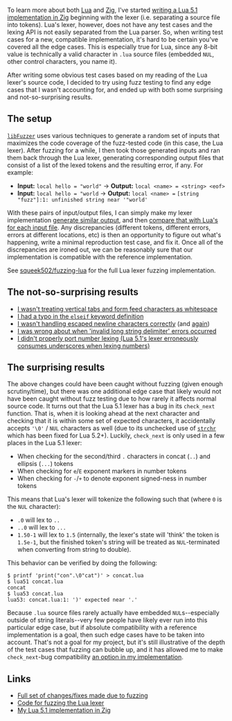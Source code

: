 To learn more about both [Lua](https://lua.org) and [Zig](https://ziglang.org), I've started [writing a Lua 5.1 implementation in Zig](https://github.com/squeek502/zua) beginning with the lexer (i.e. separating a source file into tokens). Lua's lexer, however, does not have any test cases and the lexing API is not easily separated from the Lua parser. So, when writing test cases for a new, compatible implementation, it's hard to be certain you've covered all the edge cases. This is especially true for Lua, since any 8-bit value is technically a valid character in `.lua` source files (embedded `NUL`, other control characters, you name it).

After writing some obvious test cases based on my reading of the Lua lexer's source code, I decided to try using fuzz testing to find any edge cases that I wasn't accounting for, and ended up with both some surprising and not-so-surprising results.

## The setup

[`libFuzzer`](https://llvm.org/docs/LibFuzzer.html) uses various techniques to generate a random set of inputs that maximizes the code coverage of the fuzz-tested code (in this case, the Lua lexer). After fuzzing for a while, I then took those generated inputs and ran them back through the Lua lexer, generating corresponding output files that consist of a list of the lexed tokens and the resulting error, if any. For example:

- **Input:** `local hello = "world"` &rarr; **Output:** `local <name> = <string> <eof>`
- **Input:** `local hello = "world` &rarr; **Output:** `local <name> =` `[string "fuzz"]:1: unfinished string near '"world'`

With these pairs of input/output files, I can simply make my lexer implementation [generate similar output](https://github.com/squeek502/zua/blob/4f6c1f5c3c54d71dd08bf19573f51054f672b566/src/lex.zig#L143-L191), and then [compare that with Lua's for each input file](https://github.com/squeek502/zua/blob/4f6c1f5c3c54d71dd08bf19573f51054f672b566/test/fuzz_lex.zig#L74). Any discrepancies (different tokens, different errors, errors at different locations, etc) is then an opportunity to figure out what's happening, write a minimal reproduction test case, and fix it. Once all of the discrepancies are ironed out, we can be reasonably sure that our implementation is compatible with the reference implementation.

See [squeek502/fuzzing-lua](https://github.com/squeek502/fuzzing-lua) for the full Lua lexer fuzzing implementation.

## The not-so-surprising results

- [I wasn't treating vertical tabs and form feed characters as whitespace](https://github.com/squeek502/zua/commit/93c596aba4582d54deced8deeabc9a6720bbfde4#diff-d43adccfb2a05ccb10a8d0568315e9edL249-R283)
- [I had a typo in the `elseif` keyword definition](https://github.com/squeek502/zua/commit/a54fca85b4c21e92dbcbefc83eeba0d5995a74f0)
- [I wasn't handling escaped newline characters correctly](https://github.com/squeek502/zua/commit/93c596aba4582d54deced8deeabc9a6720bbfde4#diff-d43adccfb2a05ccb10a8d0568315e9edL313) (and [again](https://github.com/squeek502/zua/commit/1c3165b6795e604acd4c01c44bea428c2d07d2ae))
- [I was wrong about when 'invalid long string delimiter' errors occurred](https://github.com/squeek502/zua/commit/93c596aba4582d54deced8deeabc9a6720bbfde4#diff-d43adccfb2a05ccb10a8d0568315e9edL363-R423)
- [I didn't properly port number lexing (Lua 5.1's lexer erroneously consumes underscores when lexing numbers)](https://github.com/squeek502/zua/commit/384d66dc054de2540735327d37df8e1adbe8a614)

## The surprising results

The above changes could have been caught without fuzzing (given enough scrutiny/time), but there was one additional edge case that likely would not have been caught without fuzz testing due to how rarely it affects normal source code. It turns out that the Lua 5.1 lexer has a bug in its `check_next` function. That is, when it is looking ahead at the next character and checking that it is within some set of expected characters, it accidentally accepts `'\0'` / `NUL` characters as well (due to its unchecked use of [`strchr`](http://man7.org/linux/man-pages/man3/strchr.3.html) which has been fixed for Lua 5.2+). Luckily, `check_next` is only used in a few places in the Lua 5.1 lexer:

- When checking for the second/third `.` characters in concat (`..`) and ellipsis (`...`) tokens
- When checking for `e`/`E` exponent markers in number tokens
- When checking for `-`/`+` to denote exponent signed-ness in number tokens

This means that Lua's lexer will tokenize the following such that (where <code><span class="nul-char">0</span></code> is the `NUL` character):

- <code>.<span class="nul-char">0</span></code> will lex to `..`
- <code>..<span class="nul-char">0</span></code> will lex to `...`
- <code>1.5<span class="nul-char">0</span>-1</code> will lex to `1.5` (internally, the lexer's state will 'think' the token is `1.5e-1`, but the finished token's string will be treated as `NUL`-terminated when converting from string to double).

This behavior can be verified by doing the following:

```language-shellsession
$ printf 'print("con".\0"cat")' > concat.lua
$ lua51 concat.lua
concat
$ lua53 concat.lua
lua53: concat.lua:1: ')' expected near '.'
```

Because `.lua` source files rarely actually have embedded `NUL`s--especially outside of string literals--very few people have likely ever run into this particular edge case, but if absolute compatibility with a reference implementation is a goal, then such edge cases have to be taken into account. That's not a goal for my project, but it's still illustrative of the depth of the test cases that fuzzing can bubble up, and it has allowed me to make `check_next`-bug compatibility [an option in my implementation](https://github.com/squeek502/zua/blob/73ca0270c18f107ac8460bd668dc1be2c546c217/src/lex.zig#L191-L205).

## Links

- [Full set of changes/fixes made due to fuzzing](https://github.com/squeek502/zua/compare/53eb2ae3c2cd0882f5468d02225e0fd29b5b673a...0795892fd02e55b5e413ad01f47898c961261010)
- [Code for fuzzing the Lua lexer](https://github.com/squeek502/fuzzing-lua)
- [My Lua 5.1 implementation in Zig](https://github.com/squeek502/zua)
